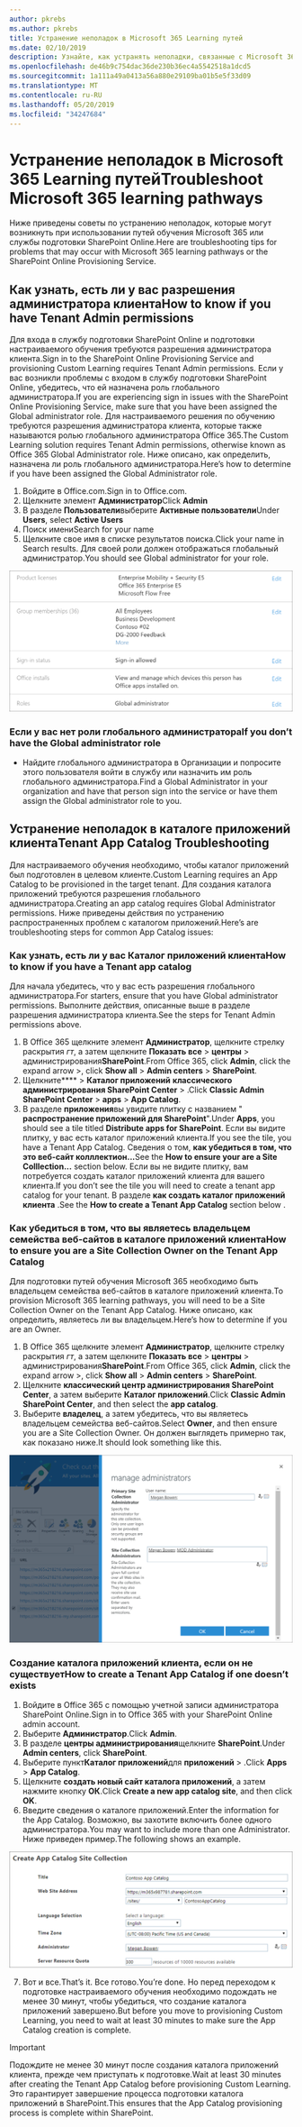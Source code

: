 ```yaml
---
author: pkrebs
ms.author: pkrebs
title: Устранение неполадок в Microsoft 365 Learning путей
ms.date: 02/10/2019
description: Узнайте, как устранять неполадки, связанные с Microsoft 365 Learning путей
ms.openlocfilehash: de46b9c754dac36de230b36ec4a5542518a1dcd5
ms.sourcegitcommit: 1a111a49a0413a56a880e29109ba01b5e5f33d09
ms.translationtype: MT
ms.contentlocale: ru-RU
ms.lasthandoff: 05/20/2019
ms.locfileid: "34247684"
---
```

# <a name="troubleshoot-microsoft-365-learning-pathways"></a><span data-ttu-id="e715f-103">Устранение неполадок в Microsoft 365 Learning путей</span><span class="sxs-lookup"><span data-stu-id="e715f-103">Troubleshoot Microsoft 365 learning pathways</span></span>

<span data-ttu-id="e715f-104">Ниже приведены советы по устранению неполадок, которые могут возникнуть при использовании путей обучения Microsoft 365 или службы подготовки SharePoint Online.</span><span class="sxs-lookup"><span data-stu-id="e715f-104">Here are troubleshooting tips for problems that may occur with Microsoft 365 learning pathways or the SharePoint Online Provisioning Service.</span></span>

## <a name="how-to-know-if-you-have-tenant-admin-permissions"></a><span data-ttu-id="e715f-105">Как узнать, есть ли у вас разрешения администратора клиента</span><span class="sxs-lookup"><span data-stu-id="e715f-105">How to know if you have Tenant Admin permissions</span></span>

<span data-ttu-id="e715f-106">Для входа в службу подготовки SharePoint Online и подготовки настраиваемого обучения требуются разрешения администратора клиента.</span><span class="sxs-lookup"><span data-stu-id="e715f-106">Sign in to the SharePoint Online Provisioning Service and provisioning Custom Learning requires Tenant Admin permissions.</span></span> <span data-ttu-id="e715f-107">Если у вас возникли проблемы с входом в службу подготовки SharePoint Online, убедитесь, что ей назначена роль глобального администратора.</span><span class="sxs-lookup"><span data-stu-id="e715f-107">If you are experiencing sign in issues with the SharePoint Online Provisioning Service, make sure that you have been assigned the Global administrator role.</span></span> <span data-ttu-id="e715f-108">Для настраиваемого решения по обучению требуются разрешения администратора клиента, которые также называются ролью глобального администратора Office 365.</span><span class="sxs-lookup"><span data-stu-id="e715f-108">The Custom Learning solution requires Tenant Admin permissions, otherwise known as Office 365 Global Administrator role.</span></span> <span data-ttu-id="e715f-109">Ниже описано, как определить, назначена ли роль глобального администратора.</span><span class="sxs-lookup"><span data-stu-id="e715f-109">Here’s how to determine if you have been assigned the Global Administrator role.</span></span>

1.  <span data-ttu-id="e715f-110">Войдите в Office.com.</span><span class="sxs-lookup"><span data-stu-id="e715f-110">Sign in to Office.com.</span></span>
2.  <span data-ttu-id="e715f-111">Щелкните элемент **Администратор**</span><span class="sxs-lookup"><span data-stu-id="e715f-111">Click **Admin**</span></span>
3.  <span data-ttu-id="e715f-112">В разделе **Пользователи**выберите **Активные пользователи**</span><span class="sxs-lookup"><span data-stu-id="e715f-112">Under **Users**, select **Active Users**</span></span>
4.  <span data-ttu-id="e715f-113">Поиск имени</span><span class="sxs-lookup"><span data-stu-id="e715f-113">Search for your name</span></span>
5.  <span data-ttu-id="e715f-114">Щелкните свое имя в списке результатов поиска.</span><span class="sxs-lookup"><span data-stu-id="e715f-114">Click your name in Search results.</span></span> <span data-ttu-id="e715f-115">Для своей роли должен отображаться глобальный администратор.</span><span class="sxs-lookup"><span data-stu-id="e715f-115">You should see Global administrator for your role.</span></span>

![кг-глобаладминроле. png](media/cg-globaladminrole.png)

### <a name="if-you-dont-have-the-global-administrator-role"></a><span data-ttu-id="e715f-117">Если у вас нет роли глобального администратора</span><span class="sxs-lookup"><span data-stu-id="e715f-117">If you don’t have the Global administrator role</span></span>
- <span data-ttu-id="e715f-118">Найдите глобального администратора в Организации и попросите этого пользователя войти в службу или назначить им роль глобального администратора.</span><span class="sxs-lookup"><span data-stu-id="e715f-118">Find a Global Administrator in your organization and have that person sign into the service or have them assign the Global administrator role to you.</span></span>

## <a name="tenant-app-catalog-troubleshooting"></a><span data-ttu-id="e715f-119">Устранение неполадок в каталоге приложений клиента</span><span class="sxs-lookup"><span data-stu-id="e715f-119">Tenant App Catalog Troubleshooting</span></span>
<span data-ttu-id="e715f-120">Для настраиваемого обучения необходимо, чтобы каталог приложений был подготовлен в целевом клиенте.</span><span class="sxs-lookup"><span data-stu-id="e715f-120">Custom Learning requires an App Catalog to be provisioned in the target tenant.</span></span> <span data-ttu-id="e715f-121">Для создания каталога приложений требуются разрешения глобального администратора.</span><span class="sxs-lookup"><span data-stu-id="e715f-121">Creating an app catalog requires Global Administrator permissions.</span></span> <span data-ttu-id="e715f-122">Ниже приведены действия по устранению распространенных проблем с каталогом приложений.</span><span class="sxs-lookup"><span data-stu-id="e715f-122">Here’s are troubleshooting steps for common App Catalog issues:</span></span>

### <a name="how-to-know-if-you-have-a-tenant-app-catalog"></a><span data-ttu-id="e715f-123">Как узнать, есть ли у вас Каталог приложений клиента</span><span class="sxs-lookup"><span data-stu-id="e715f-123">How to know if you have a Tenant app catalog</span></span> 
<span data-ttu-id="e715f-124">Для начала убедитесь, что у вас есть разрешения глобального администратора.</span><span class="sxs-lookup"><span data-stu-id="e715f-124">For starters, ensure that you have Global administrator permissions.</span></span> <span data-ttu-id="e715f-125">Выполните действия, описанные выше в разделе разрешения администратора клиента.</span><span class="sxs-lookup"><span data-stu-id="e715f-125">See the steps for Tenant Admin permissions above.</span></span>

1. <span data-ttu-id="e715f-126">В Office 365 щелкните элемент **Администратор**, щелкните стрелку раскрытия _гт_, а затем щелкните **Показать все** > **центры** > администрирования**SharePoint**.</span><span class="sxs-lookup"><span data-stu-id="e715f-126">From Office 365, click **Admin**, click the expand arrow >, click **Show all** > **Admin centers** > **SharePoint**.</span></span>
2. <span data-ttu-id="e715f-127">Щелкните\*\*\*\* > **Каталог приложений** **классического администрирования SharePoint Center** > .</span><span class="sxs-lookup"><span data-stu-id="e715f-127">Click **Classic Admin SharePoint Center** > **apps** > **App Catalog**.</span></span>
3. <span data-ttu-id="e715f-128">В разделе **приложения**вы увидите плитку с названием " **распространение приложений для SharePoint**".</span><span class="sxs-lookup"><span data-stu-id="e715f-128">Under **Apps**, you should see a tile titled **Distribute apps for SharePoint**.</span></span> <span data-ttu-id="e715f-129">Если вы видите плитку, у вас есть каталог приложений клиента.</span><span class="sxs-lookup"><span data-stu-id="e715f-129">If you see the tile, you have a Tenant App Catalog.</span></span> <span data-ttu-id="e715f-130">Сведения о том, **как убедиться в том, что это веб-сайт колллектион...**</span><span class="sxs-lookup"><span data-stu-id="e715f-130">See the **How to ensure your are a Site Colllection...** section below.</span></span> <span data-ttu-id="e715f-131">Если вы не видите плитку, вам потребуется создать каталог приложений клиента для вашего клиента.</span><span class="sxs-lookup"><span data-stu-id="e715f-131">If you don’t see the tile you will need to create a tenant app catalog for your tenant.</span></span> <span data-ttu-id="e715f-132">В разделе **как создать каталог приложений клиента** .</span><span class="sxs-lookup"><span data-stu-id="e715f-132">See the **How to create a Tenant App Catalog** section below .</span></span>

### <a name="how-to-ensure-you-are-a-site-collection-owner-on-the-tenant-app-catalog"></a><span data-ttu-id="e715f-133">Как убедиться в том, что вы являетесь владельцем семейства веб-сайтов в каталоге приложений клиента</span><span class="sxs-lookup"><span data-stu-id="e715f-133">How to ensure you are a Site Collection Owner on the Tenant App Catalog</span></span> 
<span data-ttu-id="e715f-134">Для подготовки путей обучения Microsoft 365 необходимо быть владельцем семейства веб-сайтов в каталоге приложений клиента.</span><span class="sxs-lookup"><span data-stu-id="e715f-134">To provision Microsoft 365 learning pathways, you will need to be a Site Collection Owner on the Tenant App Catalog.</span></span> <span data-ttu-id="e715f-135">Ниже описано, как определить, являетесь ли вы владельцем.</span><span class="sxs-lookup"><span data-stu-id="e715f-135">Here’s how to determine if you are an Owner.</span></span>

1. <span data-ttu-id="e715f-136">В Office 365 щелкните элемент **Администратор**, щелкните стрелку раскрытия _гт_, а затем щелкните **Показать все** > **центры** > администрирования**SharePoint**.</span><span class="sxs-lookup"><span data-stu-id="e715f-136">From Office 365, click **Admin**, click the expand arrow >, click **Show all** > **Admin centers** > **SharePoint**.</span></span>
2. <span data-ttu-id="e715f-137">Щелкните **классический центр администрирования SharePoint Center**, а затем выберите **Каталог приложений**.</span><span class="sxs-lookup"><span data-stu-id="e715f-137">Click **Classic Admin SharePoint Center**, and then select the **app catalog**.</span></span>
3. <span data-ttu-id="e715f-138">Выберите **владелец**, а затем убедитесь, что вы являетесь владельцем семейства веб-сайтов.</span><span class="sxs-lookup"><span data-stu-id="e715f-138">Select **Owner**, and then ensure you are a Site Collection Owner.</span></span> <span data-ttu-id="e715f-139">Он должен выглядеть примерно так, как показано ниже.</span><span class="sxs-lookup"><span data-stu-id="e715f-139">It should look something like this.</span></span>
 
![кг-ситеколлектионовнер. png](media/cg-sitecollectionowner.png)

### <a name="how-to-create-a-tenant-app-catalog-if-one-doesnt-exists"></a><span data-ttu-id="e715f-141">Создание каталога приложений клиента, если он не существует</span><span class="sxs-lookup"><span data-stu-id="e715f-141">How to create a Tenant App Catalog if one doesn’t exists</span></span> 
1. <span data-ttu-id="e715f-142">Войдите в Office 365 с помощью учетной записи администратора SharePoint Online.</span><span class="sxs-lookup"><span data-stu-id="e715f-142">Sign in to Office 365 with your SharePoint Online admin account.</span></span>
2. <span data-ttu-id="e715f-143">Выберите **Администратор**.</span><span class="sxs-lookup"><span data-stu-id="e715f-143">Click **Admin**.</span></span>
3. <span data-ttu-id="e715f-144">В разделе **центры администрирования**щелкните **SharePoint**.</span><span class="sxs-lookup"><span data-stu-id="e715f-144">Under **Admin centers**, click **SharePoint**.</span></span> 
4. <span data-ttu-id="e715f-145">Выберите пункт**Каталог приложений**для **приложений** > .</span><span class="sxs-lookup"><span data-stu-id="e715f-145">Click **Apps** > **App Catalog**.</span></span>
5. <span data-ttu-id="e715f-146">Щелкните **создать новый сайт каталога приложений**, а затем нажмите кнопку **ОК**.</span><span class="sxs-lookup"><span data-stu-id="e715f-146">Click **Create a new app catalog site**, and then click **OK**.</span></span> 
6.  <span data-ttu-id="e715f-147">Введите сведения о каталоге приложений.</span><span class="sxs-lookup"><span data-stu-id="e715f-147">Enter the information for the App Catalog.</span></span> <span data-ttu-id="e715f-148">Возможно, вы захотите включить более одного администратора.</span><span class="sxs-lookup"><span data-stu-id="e715f-148">You may want to include more than one Administrator.</span></span> <span data-ttu-id="e715f-149">Ниже приведен пример.</span><span class="sxs-lookup"><span data-stu-id="e715f-149">The following shows an example.</span></span>  

![кг-аппкаталогфиниш. png](media/cg-appcatalogfinish.png)

7.  <span data-ttu-id="e715f-151">Вот и все.</span><span class="sxs-lookup"><span data-stu-id="e715f-151">That’s it.</span></span> <span data-ttu-id="e715f-152">Все готово.</span><span class="sxs-lookup"><span data-stu-id="e715f-152">You’re done.</span></span> <span data-ttu-id="e715f-153">Но перед переходом к подготовке настраиваемого обучения необходимо подождать не менее 30 минут, чтобы убедиться, что создание каталога приложений завершено.</span><span class="sxs-lookup"><span data-stu-id="e715f-153">But before you move to provisioning Custom Learning, you need to wait at least 30 minutes to make sure the App Catalog creation is complete.</span></span> 

> [!IMPORTANT]
> <span data-ttu-id="e715f-154">Подождите не менее 30 минут после создания каталога приложений клиента, прежде чем приступать к подготовке.</span><span class="sxs-lookup"><span data-stu-id="e715f-154">Wait at least 30 minutes after creating the Tenant App Catalog before provisioning Custom Learning.</span></span> <span data-ttu-id="e715f-155">Это гарантирует завершение процесса подготовки каталога приложений в SharePoint.</span><span class="sxs-lookup"><span data-stu-id="e715f-155">This ensures that the App Catalog provisioning process is complete within SharePoint.</span></span> 
